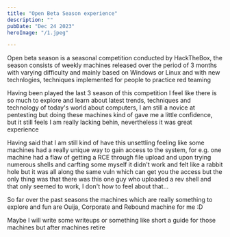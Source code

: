 ```yaml
---
title: "Open Beta Season experience"
description: ""
pubDate: "Dec 24 2023"
heroImage: "/1.jpeg"

---
```


Open beta season is a seasonal competition conducted by HackTheBox, the season consists of weekly machines released over 
the period of 3 months with varying difficulty and mainly based on Windows or Linux and with new technlogies, techniques 
implemented for people to practice red teaming

Having been played the last 3 season of this competition I feel like there is so much to explore and learn about latest 
trends, techniques and technology of today's world about computers, I am still a novice at pentesting but doing these 
machines kind of gave me a little confidence, but it still feels I am really lacking behin, nevertheless it was great 
experience

Having said that I am still kind of have this unsettling feeling like some machines had a really unique way to gain access 
to the system, for e.g. one machine had a flaw of getting a RCE through file upload and upon trying numerous shells and 
carfting some myself it didn't work and felt like a rabbit hole but it was all along the same vuln which can get you the 
access but the only thing was that there was this one guy who uploaded a rev shell and that only seemed to work, I don't 
how to feel about that...

So far over the past seasons the machines which are really something to explore and fun are Ouija, Corporate and Rebound 
machine for me :D


Maybe I will write some writeups or something like short a guide for those machines but after machines retire 